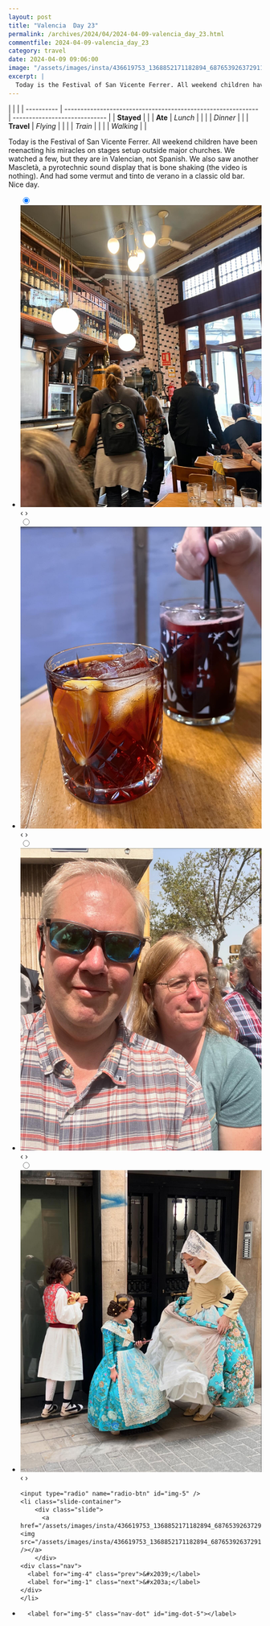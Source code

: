 ```yaml
---
layout: post
title: "Valencia  Day 23"
permalink: /archives/2024/04/2024-04-09-valencia_day_23.html
commentfile: 2024-04-09-valencia_day_23
category: travel
date: 2024-04-09 09:06:00
image: "/assets/images/insta/436619753_1368852171182894_6876539263729112146_n_18028059595953296.jpg"
excerpt: |
  Today is the Festival of San Vicente Ferrer. All weekend children have been reenacting his miracles on stages setup outside major churches. We watched a few, but they are in Valencian, not Spanish. We also saw another Mascletà, a pyrotechnic sound display that is bone shaking (the video is nothing). And had some vermut and tinto de verano in a classic old bar. Nice day.
---
```


|            |                                                              |
| ---------- | ------------------------------------------------------------ | ----------------------------- |
| **Stayed** |  |
| **Ate**    | _Lunch_                                                      |          |
|            | _Dinner_                                                     |          |
| **Travel** | _Flying_                                                     |          |
|            | _Train_                                                      |          |
|            | _Walking_                                                    |          |


Today is the Festival of San Vicente Ferrer. All weekend children have been reenacting his miracles on stages setup outside major churches. We watched a few, but they are in Valencian, not Spanish. We also saw another Mascletà, a pyrotechnic sound display that is bone shaking (the video is nothing). And had some vermut and tinto de verano in a classic old bar. Nice day.


<ul class="slides">
    <input type="radio" name="radio-btn" id="img-1" checked="checked" />
    <li class="slide-container">
        <div class="slide">
          <a href="/assets/images/insta/435953616_1352337502616768_731523708083905038_n_18001272383302523.jpg"><img src="/assets/images/insta/435953616_1352337502616768_731523708083905038_n_18001272383302523.jpg" /></a>
        </div>
    <div class="nav">
      <label for="img-5" class="prev">&#x2039;</label>
      <label for="img-2" class="next">&#x203a;</label>
    </div>
    </li>
        <input type="radio" name="radio-btn" id="img-2"  />
    <li class="slide-container">
        <div class="slide">
          <a href="/assets/images/insta/436233637_3627335340817074_3954352346635565683_n_18104366116380967.jpg"><img src="/assets/images/insta/436233637_3627335340817074_3954352346635565683_n_18104366116380967.jpg" /></a>
        </div>
    <div class="nav">
      <label for="img-1" class="prev">&#x2039;</label>
      <label for="img-3" class="next">&#x203a;</label>
    </div>
    </li>
        <input type="radio" name="radio-btn" id="img-3"  />
    <li class="slide-container">
        <div class="slide">
          <a href="/assets/images/insta/436311024_386778090853048_3473946449740879956_n_18026308661059365.jpg"><img src="/assets/images/insta/436311024_386778090853048_3473946449740879956_n_18026308661059365.jpg" /></a>
        </div>
    <div class="nav">
      <label for="img-2" class="prev">&#x2039;</label>
      <label for="img-4" class="next">&#x203a;</label>
    </div>
    </li>
        <input type="radio" name="radio-btn" id="img-4"  />
    <li class="slide-container">
        <div class="slide">
          <a href="/assets/images/insta/436588017_3401036583521597_4568021575111607162_n_18033150667931696.jpg"><img src="/assets/images/insta/436588017_3401036583521597_4568021575111607162_n_18033150667931696.jpg" /></a>
        </div>
    <div class="nav">
      <label for="img-3" class="prev">&#x2039;</label>
      <label for="img-5" class="next">&#x203a;</label>
    </div>
    </li>
    
    <input type="radio" name="radio-btn" id="img-5" />
    <li class="slide-container">
        <div class="slide">
          <a href="/assets/images/insta/436619753_1368852171182894_6876539263729112146_n_18028059595953296.jpg"><img src="/assets/images/insta/436619753_1368852171182894_6876539263729112146_n_18028059595953296.jpg" /></a>
        </div>
    <div class="nav">
      <label for="img-4" class="prev">&#x2039;</label>
      <label for="img-1" class="next">&#x203a;</label>
    </div>
    </li>
			
<li class="nav-dots">
      <label for="img-1" class="nav-dot" id="img-dot-1"></label>
      <label for="img-2" class="nav-dot" id="img-dot-2"></label>
      <label for="img-3" class="nav-dot" id="img-dot-3"></label>
      <label for="img-4" class="nav-dot" id="img-dot-4"></label>

      <label for="img-5" class="nav-dot" id="img-dot-5"></label>

</li>
</ul>        
             

		